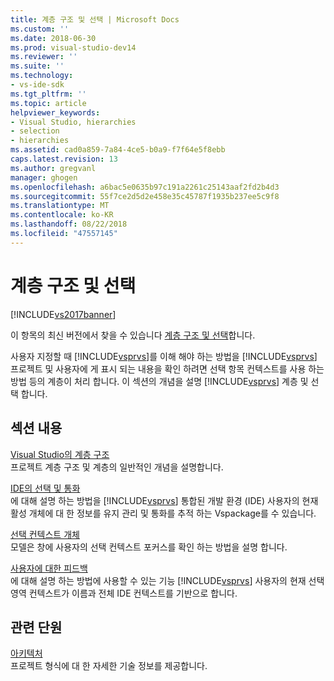 ```yaml
---
title: 계층 구조 및 선택 | Microsoft Docs
ms.custom: ''
ms.date: 2018-06-30
ms.prod: visual-studio-dev14
ms.reviewer: ''
ms.suite: ''
ms.technology:
- vs-ide-sdk
ms.tgt_pltfrm: ''
ms.topic: article
helpviewer_keywords:
- Visual Studio, hierarchies
- selection
- hierarchies
ms.assetid: cad0a859-7a84-4ce5-b0a9-f7f64e5f8ebb
caps.latest.revision: 13
ms.author: gregvanl
manager: ghogen
ms.openlocfilehash: a6bac5e0635b97c191a2261c25143aaf2fd2b4d3
ms.sourcegitcommit: 55f7ce2d5d2e458e35c45787f1935b237ee5c9f8
ms.translationtype: MT
ms.contentlocale: ko-KR
ms.lasthandoff: 08/22/2018
ms.locfileid: "47557145"
---
```

# <a name="hierarchies-and-selection"></a>계층 구조 및 선택
[!INCLUDE[vs2017banner](../../includes/vs2017banner.md)]

이 항목의 최신 버전에서 찾을 수 있습니다 [계층 구조 및 선택](https://docs.microsoft.com/visualstudio/extensibility/internals/hierarchies-and-selection)합니다.  
  
사용자 지정할 때 [!INCLUDE[vsprvs](../../includes/vsprvs-md.md)]를 이해 해야 하는 방법을 [!INCLUDE[vsprvs](../../includes/vsprvs-md.md)] 프로젝트 및 사용자에 게 표시 되는 내용을 확인 하려면 선택 항목 컨텍스트를 사용 하는 방법 등의 계층이 처리 합니다. 이 섹션의 개념을 설명 [!INCLUDE[vsprvs](../../includes/vsprvs-md.md)] 계층 및 선택 합니다.  
  
## <a name="in-this-section"></a>섹션 내용  
 [Visual Studio의 계층 구조](../../extensibility/internals/hierarchies-in-visual-studio.md)  
 프로젝트 계층 구조 및 계층의 일반적인 개념을 설명합니다.  
  
 [IDE의 선택 및 통화](../../extensibility/internals/selection-and-currency-in-the-ide.md)  
 에 대해 설명 하는 방법을 [!INCLUDE[vsprvs](../../includes/vsprvs-md.md)] 통합된 개발 환경 (IDE) 사용자의 현재 활성 개체에 대 한 정보를 유지 관리 및 통화를 추적 하는 Vspackage를 수 있습니다.  
  
 [선택 컨텍스트 개체](../../extensibility/internals/selection-context-objects.md)  
 모델은 창에 사용자의 선택 컨텍스트 포커스를 확인 하는 방법을 설명 합니다.  
  
 [사용자에 대한 피드백](../../extensibility/internals/feedback-to-the-user.md)  
 에 대해 설명 하는 방법에 사용할 수 있는 기능 [!INCLUDE[vsprvs](../../includes/vsprvs-md.md)] 사용자의 현재 선택 영역 컨텍스트가 이름과 전체 IDE 컨텍스트를 기반으로 합니다.  
  
## <a name="related-sections"></a>관련 단원  
 [아키텍처](../../extensibility/internals/project-types-architecture.md)  
 프로젝트 형식에 대 한 자세한 기술 정보를 제공합니다.

